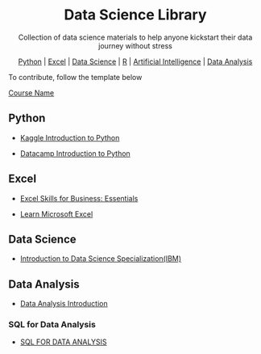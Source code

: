 <h1 align="center">
    Data Science Library 
  </a>
</h1>
<p align="center">Collection of data science materials to help anyone kickstart their data journey without stress</p>

<p align="center">
  <a href="#python">Python</a> | <a href="#excel">Excel</a> | <a href="#data-science">Data Science</a> | <a href="#R">R</a> | <a href="#ai">Artificial Intelligence</a> |  <a href="#Data Analysis">Data Analysis</a>
</p>

To contribute, follow the template below

[Course Name](course_url)

## <a name="python"> </a>Python

- [Kaggle Introduction to Python](https://www.kaggle.com/learn/python)

- [Datacamp Introduction to Python](https://app.datacamp.com/learn/courses/intro-to-python-for-data-science)


## <a name="excel"> </a>Excel

- [Excel Skills for Business: Essentials](https://www.coursera.org/learn/excel-essentials)

- [Learn Microsoft Excel](https://www.coursera.org/learn/excel-essentials)


## <a name="data-science"> </a>Data Science

- [Introduction to Data Science Specialization(IBM)](https://www.coursera.org/specializations/introduction-data-science)
  

## <a name="Data Analysis"> Data Analysis </a> 
- [Data Analysis Introduction](https://www.coursera.org/learn/introduction-to-data-analytics)

### <a name="Sql"> SQL for Data Analysis</a>
- [SQL FOR DATA ANALYSIS](https://www.udacity.com/course/sql-for-data-analysis--ud198)